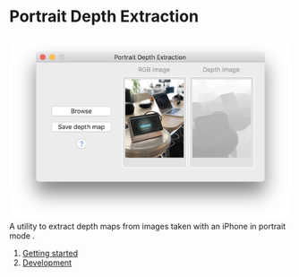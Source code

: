 # Portrait Depth Extraction
![Screenshot of the app](https://github.com/juniorxsound/Portrait-Depth-Extraction/blob/master/Docs/screenshot.png)
A utility to extract depth maps from images taken with an iPhone in portrait mode . 
1. [Getting started]()
1. [Development]()
